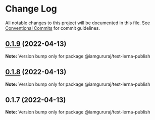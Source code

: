 # Change Log

All notable changes to this project will be documented in this file.
See [Conventional Commits](https://conventionalcommits.org) for commit guidelines.

## [0.1.9](https://github.com/iamgururaj/test-lerna-publish/compare/v0.1.8...v0.1.9) (2022-04-13)

**Note:** Version bump only for package @iamgururaj/test-lerna-publish





## [0.1.8](https://github.com/iamgururaj/test-lerna-publish/compare/v0.1.7...v0.1.8) (2022-04-13)

**Note:** Version bump only for package @iamgururaj/test-lerna-publish





## 0.1.7 (2022-04-13)

**Note:** Version bump only for package @iamgururaj/test-lerna-publish
